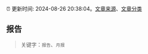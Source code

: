 :alarm_clock: 更新时间: 2024-08-26 20:38:04。[文章来源](/README.md)、[文章分类](/TAGS.md)

## 报告


> 关键字：`报告`、`月报`




